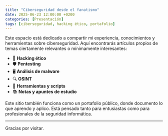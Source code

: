 ```yaml
---
title: "Ciberseguridad desde el fanatismo"
date: 2025-06-23 12:00:00 +0200
categories: [Presentación]
tags: [ciberseguridad, hacking ético, portafolio]
---
```


Este espacio está dedicado a compartir mi experiencia, conocimientos y herramientas sobre ciberseguridad. Aquí encontrarás artículos propios de temas ciertamente relevantes o mínimamente interesantes:

- 🔐 **Hacking ético**
- 🛡️  **Pentesting**
- 🖥️  **Análisis de malware**
- 🔍 **OSINT**
- 🧰 **Herramientas y scripts**
- 📚 **Notas y apuntes de estudio**

Este sitio también funciona como un portafolio público, donde documento lo que aprendo y aplico. Está pensado tanto para entusiastas como para profesionales de la seguridad informática.

---

Gracias por visitar.
